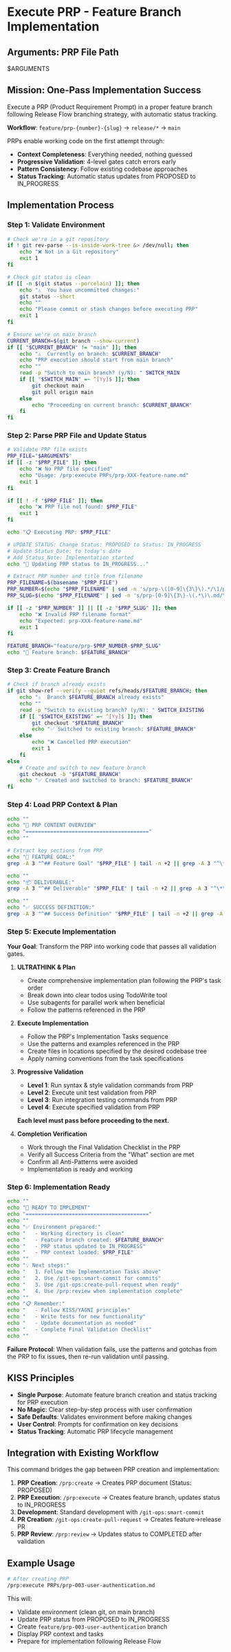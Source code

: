 # Execute PRP - Feature Branch Implementation

## Arguments: PRP File Path

$ARGUMENTS

## Mission: One-Pass Implementation Success

Execute a PRP (Product Requirement Prompt) in a proper feature branch following Release Flow branching strategy, with automatic status tracking.

**Workflow**: `feature/prp-{number}-{slug}` → `release/*` → `main`

PRPs enable working code on the first attempt through:

- **Context Completeness**: Everything needed, nothing guessed
- **Progressive Validation**: 4-level gates catch errors early
- **Pattern Consistency**: Follow existing codebase approaches
- **Status Tracking**: Automatic status updates from PROPOSED to IN_PROGRESS

## Implementation Process

### Step 1: Validate Environment

```bash
# Check we're in a git repository
if ! git rev-parse --is-inside-work-tree &> /dev/null; then
    echo "❌ Not in a Git repository"
    exit 1
fi

# Check git status is clean
if [[ -n $(git status --porcelain) ]]; then
    echo "⚠️  You have uncommitted changes:"
    git status --short
    echo ""
    echo "Please commit or stash changes before executing PRP"
    exit 1
fi

# Ensure we're on main branch
CURRENT_BRANCH=$(git branch --show-current)
if [[ "$CURRENT_BRANCH" != "main" ]]; then
    echo "⚠️  Currently on branch: $CURRENT_BRANCH"
    echo "PRP execution should start from main branch"
    echo ""
    read -p "Switch to main branch? (y/N): " SWITCH_MAIN
    if [[ "$SWITCH_MAIN" =~ ^[Yy]$ ]]; then
        git checkout main
        git pull origin main
    else
        echo "Proceeding on current branch: $CURRENT_BRANCH"
    fi
fi
```

### Step 2: Parse PRP File and Update Status

```bash
# Validate PRP file exists
PRP_FILE="$ARGUMENTS"
if [[ -z "$PRP_FILE" ]]; then
    echo "❌ No PRP file specified"
    echo "Usage: /prp:execute PRPs/prp-XXX-feature-name.md"
    exit 1
fi

if [[ ! -f "$PRP_FILE" ]]; then
    echo "❌ PRP file not found: $PRP_FILE"
    exit 1
fi

echo "📋 Executing PRP: $PRP_FILE"

# UPDATE STATUS: Change Status: PROPOSED to Status: IN_PROGRESS
# Update Status_Date: to today's date
# Add Status_Note: Implementation started
echo "📝 Updating PRP status to IN_PROGRESS..."

# Extract PRP number and title from filename
PRP_FILENAME=$(basename "$PRP_FILE")
PRP_NUMBER=$(echo "$PRP_FILENAME" | sed -n 's/prp-\([0-9]\{3\}\).*/\1/p')
PRP_SLUG=$(echo "$PRP_FILENAME" | sed -n 's/prp-[0-9]\{3\}-\(.*\)\.md/\1/p')

if [[ -z "$PRP_NUMBER" ]] || [[ -z "$PRP_SLUG" ]]; then
    echo "❌ Invalid PRP filename format"
    echo "Expected: prp-XXX-feature-name.md"
    exit 1
fi

FEATURE_BRANCH="feature/prp-$PRP_NUMBER-$PRP_SLUG"
echo "🌿 Feature branch: $FEATURE_BRANCH"
```

### Step 3: Create Feature Branch

```bash
# Check if branch already exists
if git show-ref --verify --quiet refs/heads/$FEATURE_BRANCH; then
    echo "⚠️  Branch $FEATURE_BRANCH already exists"
    echo ""
    read -p "Switch to existing branch? (y/N): " SWITCH_EXISTING
    if [[ "$SWITCH_EXISTING" =~ ^[Yy]$ ]]; then
        git checkout "$FEATURE_BRANCH"
        echo "✅ Switched to existing branch: $FEATURE_BRANCH"
    else
        echo "❌ Cancelled PRP execution"
        exit 1
    fi
else
    # Create and switch to new feature branch
    git checkout -b "$FEATURE_BRANCH"
    echo "✅ Created and switched to branch: $FEATURE_BRANCH"
fi
```

### Step 4: Load PRP Context & Plan

```bash
echo ""
echo "📖 PRP CONTENT OVERVIEW"
echo "========================================"
echo ""

# Extract key sections from PRP
echo "🎯 FEATURE GOAL:"
grep -A 3 "^## Feature Goal" "$PRP_FILE" | tail -n +2 || grep -A 3 "^\*\*Feature Goal\*\*" "$PRP_FILE" | tail -n +2

echo ""
echo "📦 DELIVERABLE:"
grep -A 3 "^## Deliverable" "$PRP_FILE" | tail -n +2 || grep -A 3 "^\*\*Deliverable\*\*" "$PRP_FILE" | tail -n +2

echo ""
echo "✅ SUCCESS DEFINITION:"
grep -A 3 "^## Success Definition" "$PRP_FILE" | tail -n +2 || grep -A 3 "^\*\*Success Definition\*\*" "$PRP_FILE" | tail -n +2
```

### Step 5: Execute Implementation

**Your Goal**: Transform the PRP into working code that passes all validation gates.

1. **ULTRATHINK & Plan**
   - Create comprehensive implementation plan following the PRP's task order
   - Break down into clear todos using TodoWrite tool
   - Use subagents for parallel work when beneficial
   - Follow the patterns referenced in the PRP

2. **Execute Implementation**
   - Follow the PRP's Implementation Tasks sequence
   - Use the patterns and examples referenced in the PRP
   - Create files in locations specified by the desired codebase tree
   - Apply naming conventions from the task specifications

3. **Progressive Validation**
   - **Level 1**: Run syntax & style validation commands from PRP
   - **Level 2**: Execute unit test validation from PRP
   - **Level 3**: Run integration testing commands from PRP
   - **Level 4**: Execute specified validation from PRP

   **Each level must pass before proceeding to the next.**

4. **Completion Verification**
   - Work through the Final Validation Checklist in the PRP
   - Verify all Success Criteria from the "What" section are met
   - Confirm all Anti-Patterns were avoided
   - Implementation is ready and working

### Step 6: Implementation Ready

```bash
echo ""
echo "🚀 READY TO IMPLEMENT"
echo "========================================"
echo ""
echo "✅ Environment prepared:"
echo "   - Working directory is clean"
echo "   - Feature branch created: $FEATURE_BRANCH"
echo "   - PRP status updated to IN_PROGRESS"
echo "   - PRP context loaded: $PRP_FILE"
echo ""
echo "💡 Next steps:"
echo "   1. Follow the Implementation Tasks above"
echo "   2. Use /git-ops:smart-commit for commits"
echo "   3. Use /git-ops:create-pull-request when ready"
echo "   4. Use /prp:review when implementation complete"
echo ""
echo "📋 Remember:"
echo "   - Follow KISS/YAGNI principles"
echo "   - Write tests for new functionality"
echo "   - Update documentation as needed"
echo "   - Complete Final Validation Checklist"
echo ""
```

**Failure Protocol**: When validation fails, use the patterns and gotchas from the PRP to fix issues, then re-run validation until passing.

## KISS Principles

- **Single Purpose**: Automate feature branch creation and status tracking for PRP execution
- **No Magic**: Clear step-by-step process with user confirmation
- **Safe Defaults**: Validates environment before making changes
- **User Control**: Prompts for confirmation on key decisions
- **Status Tracking**: Automatic PRP lifecycle management

## Integration with Existing Workflow

This command bridges the gap between PRP creation and implementation:

1. **PRP Creation**: `/prp:create` → Creates PRP document (Status: PROPOSED)
2. **PRP Execution**: `/prp:execute` → Creates feature branch, updates status to IN_PROGRESS
3. **Development**: Standard development with `/git-ops:smart-commit`
4. **PR Creation**: `/git-ops:create-pull-request` → Creates feature→release PR
5. **PRP Review**: `/prp:review` → Updates status to COMPLETED after validation

## Example Usage

```bash
# After creating PRP
/prp:execute PRPs/prp-003-user-authentication.md
```

This will:

- Validate environment (clean git, on main branch)
- Update PRP status from PROPOSED to IN_PROGRESS
- Create `feature/prp-003-user-authentication` branch
- Display PRP context and tasks
- Prepare for implementation following Release Flow
